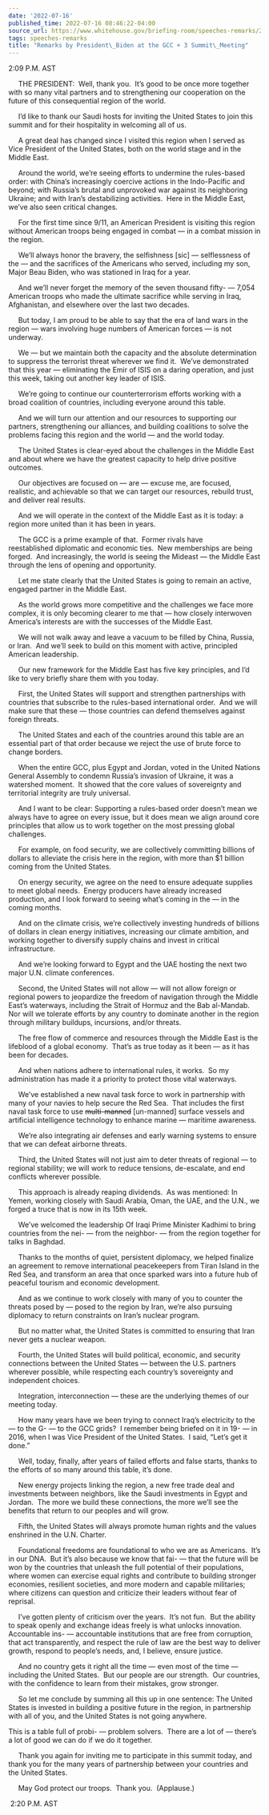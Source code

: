 ```yaml
---
date: '2022-07-16'
published_time: 2022-07-16 08:46:22-04:00
source_url: https://www.whitehouse.gov/briefing-room/speeches-remarks/2022/07/16/remarks-by-president-biden-at-the-gcc-3-summit-meeting/
tags: speeches-remarks
title: "Remarks by President\_Biden at the GCC + 3 Summit\_Meeting"
---
```

 
2:09 P.M. AST   
  
     THE PRESIDENT:  Well, thank you.  It’s good to be once more
together with so many vital partners and to strengthening our
cooperation on the future of this consequential region of the world.    
  
     I’d like to thank our Saudi hosts for inviting the United States to
join this summit and for their hospitality in welcoming all of us.  
  
     A great deal has changed since I visited this region when I served
as Vice President of the United States, both on the world stage and in
the Middle East.  
  
     Around the world, we’re seeing efforts to undermine the rules-based
order: with China’s increasingly coercive actions in the Indo-Pacific
and beyond; with Russia’s brutal and unprovoked war against its
neighboring Ukraine; and with Iran’s destabilizing activities.  Here in
the Middle East, we’ve also seen critical changes.  
  
     For the first time since 9/11, an American President is visiting
this region without American troops being engaged in combat — in a
combat mission in the region.  
  
     We’ll always honor the bravery, the selfishness \[sic\] —
selflessness of the — and the sacrifices of the Americans who served,
including my son, Major Beau Biden, who was stationed in Iraq for a
year.  
  
     And we’ll never forget the memory of the seven thousand fifty- —
7,054 American troops who made the ultimate sacrifice while serving in
Iraq, Afghanistan, and elsewhere over the last two decades.  
  
     But today, I am proud to be able to say that the era of land wars
in the region — wars involving huge numbers of American forces — is not
underway.  
  
     We — but we maintain both the capacity and the absolute
determination to suppress the terrorist threat wherever we find it. 
We’ve demonstrated that this year — eliminating the Emir of ISIS on a
daring operation, and just this week, taking out another key leader of
ISIS.  
  
     We’re going to continue our counterterrorism efforts working with a
broad coalition of countries, including everyone around this table.  
  
     And we will turn our attention and our resources to supporting our
partners, strengthening our alliances, and building coalitions to solve
the problems facing this region and the world — and the world today.   
  
     The United States is clear-eyed about the challenges in the Middle
East and about where we have the greatest capacity to help drive
positive outcomes.  
  
     Our objectives are focused on — are — excuse me, are focused,
realistic, and achievable so that we can target our resources, rebuild
trust, and deliver real results.  
  
     And we will operate in the context of the Middle East as it is
today: a region more united than it has been in years.  
  
     The GCC is a prime example of that.  Former rivals have  
reestablished diplomatic and economic ties.  New memberships are being
forged.  And increasingly, the world is seeing the Mideast — the Middle
East through the lens of opening and opportunity.  
  
     Let me state clearly that the United States is going to remain an
active, engaged partner in the Middle East.  
  
     As the world grows more competitive and the challenges we face more
complex, it is only becoming clearer to me that — how closely interwoven
America’s interests are with the successes of the Middle East.  
  
     We will not walk away and leave a vacuum to be filled by China,
Russia, or Iran.  And we’ll seek to build on this moment with active,
principled American leadership.  
  
     Our new framework for the Middle East has five key principles, and
I’d like to very briefly share them with you today.  
  
     First, the United States will support and strengthen partnerships
with countries that subscribe to the rules-based international order. 
And we will make sure that these — those countries can defend themselves
against foreign threats.  
  
     The United States and each of the countries around this table are
an essential part of that order because we reject the use of brute force
to change borders.  
  
     When the entire GCC, plus Egypt and Jordan, voted in the United
Nations General Assembly to condemn Russia’s invasion of Ukraine, it was
a watershed moment.  It showed that the core values of sovereignty and
territorial integrity are truly universal.  
  
     And I want to be clear: Supporting a rules-based order doesn’t mean
we always have to agree on every issue, but it does mean we align around
core principles that allow us to work together on the most pressing
global challenges.  
  
     For example, on food security, we are collectively committing
billions of dollars to alleviate the crisis here in the region, with
more than $1 billion coming from the United States.  
  
     On energy security, we agree on the need to ensure adequate
supplies to meet global needs.  Energy producers have already increased
production, and I look forward to seeing what’s coming in the — in the
coming months.  
  
     And on the climate crisis, we’re collectively investing hundreds of
billions of dollars in clean energy initiatives, increasing our climate
ambition, and working together to diversify supply chains and invest in
critical infrastructure.  
  
     And we’re looking forward to Egypt and the UAE hosting the next two
major U.N. climate conferences.  
  
     Second, the United States will not allow — will not allow foreign
or regional powers to jeopardize the freedom of navigation through the
Middle East’s waterways, including the Strait of Hormuz and the Bab
al-Mandab.  Nor will we tolerate efforts by any country to dominate
another in the region through military buildups, incursions, and/or
threats.  
  
     The free flow of commerce and resources through the Middle East is
the lifeblood of a global economy.  That’s as true today as it been — as
it has been for decades.  
  
     And when nations adhere to international rules, it works.  So my
administration has made it a priority to protect those vital
waterways.  
  
     We’ve established a new naval task force to work in partnership
with many of your navies to help secure the Red Sea.  That includes the
first naval task force to use <s>multi-manned</s> \[un-manned\] surface
vessels and artificial intelligence technology to enhance marine —
maritime awareness.  
  
     We’re also integrating air defenses and early warning systems to
ensure that we can defeat airborne threats.   
  
     Third, the United States will not just aim to deter threats of
regional — to regional stability; we will work to reduce tensions,
de-escalate, and end conflicts wherever possible.  
  
     This approach is already reaping dividends.  As was mentioned: In
Yemen, working closely with Saudi Arabia, Oman, the UAE, and the U.N.,
we forged a truce that is now in its 15th week.  
  
     We’ve welcomed the leadership Of Iraqi Prime Minister Kadhimi to
bring countries from the nei- — from the neighbor- — from the region
together for talks in Baghdad. 

     Thanks to the months of quiet, persistent diplomacy, we helped
finalize an agreement to remove international peacekeepers from Tiran
Island in the Red Sea, and transform an area that once sparked wars into
a future hub of peaceful tourism and economic development.  
  
     And as we continue to work closely with many of you to counter the
threats posed by — posed to the region by Iran, we’re also pursuing
diplomacy to return constraints on Iran’s nuclear program.  
  
     But no matter what, the United States is committed to ensuring that
Iran never gets a nuclear weapon.  
  
     Fourth, the United States will build political, economic, and
security connections between the United States — between the U.S.
partners wherever possible, while respecting each country’s sovereignty
and independent choices.   
  
     Integration, interconnection — these are the underlying themes of
our meeting today.   
  
     How many years have we been trying to connect Iraq’s electricity to
the — to the G- — to the GCC grids?  I remember being briefed on it in
19- — in 2016, when I was Vice President of the United States.  I said,
“Let’s get it done.”

     Well, today, finally, after years of failed efforts and false
starts, thanks to the efforts of so many around this table, it’s done.  
  
     New energy projects linking the region, a new free trade deal and
investments between neighbors, like the Saudi investments in Egypt and
Jordan.  The more we build these connections, the more we’ll see the
benefits that return to our peoples and will grow.  
  
     Fifth, the United States will always promote human rights and the
values enshrined in the U.N. Charter.  
  
     Foundational freedoms are foundational to who we are as Americans. 
It’s in our DNA.  But it’s also because we know that fai- — that the
future will be won by the countries that unleash the full potential of
their populations, where women can exercise equal rights and contribute
to building stronger economies, resilient societies, and more modern and
capable militaries; where citizens can question and criticize their
leaders without fear of reprisal.  
  
     I’ve gotten plenty of criticism over the years.  It’s not fun.  But
the ability to speak openly and exchange ideas freely is what unlocks
innovation.  Accountable ins- — accountable institutions that are free
from corruption, that act transparently, and respect the rule of law are
the best way to deliver growth, respond to people’s needs, and, I
believe, ensure justice.  
  
     And no country gets it right all the time — even most of the time —
including the United States.  But our people are our strength.  Our
countries, with the confidence to learn from their mistakes, grow
stronger.  
  
     So let me conclude by summing all this up in one sentence: The
United States is invested in building a positive future in the region,
in partnership with all of you, and the United States is not going
anywhere.  
  
This is a table full of probi- — problem solvers.  There are a lot of —
there’s a lot of good we can do if we do it together.  
  
     Thank you again for inviting me to participate in this summit
today, and thank you for the many years of partnership between your
countries and the United States.

     May God protect our troops.  Thank you.  (Applause.)

 2:20 P.M. AST
